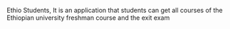 Ethio Students, It is an application that students can get all courses of the Ethiopian university freshman course and the exit exam
